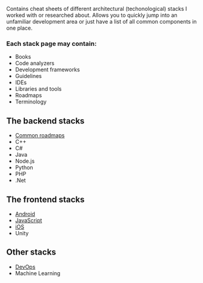 Contains cheat sheets of different architectural (techonological) stacks I worked with or researched about. Allows you to quickly jump into an unfamiliar development area or just have a list of all common components in one place.

### Each stack page may contain:
- Books
- Code analyzers
- Development frameworks
- Guidelines
- IDEs
- Libraries and tools
- Roadmaps
- Terminology

## The backend stacks
- [Common roadmaps](backend.md)
- C++
- C#
- Java
- Node.js
- Python
- PHP
- .Net

## The frontend stacks
- [Android](android.md)
- [JavaScript](frontend-js.md)
- [iOS](ios.md)
- Unity

## Other stacks
- [DevOps](devops.md)
- Machine Learning


